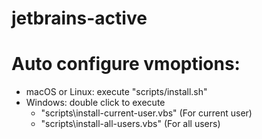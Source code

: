 # jetbrains-active

# Auto configure vmoptions:
- macOS or Linux: execute "scripts/install.sh"
- Windows: double click to execute
  + "scripts\install-current-user.vbs" (For current user)
  + "scripts\install-all-users.vbs" (For all users)
